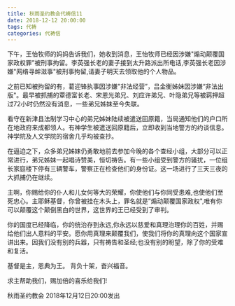 ```yaml
---
title: 秋雨圣约教会代祷信11
date: 2018-12-12 20:00:00
tags: 代祷
categories: 代祷信
---
```

下午，王怡牧师的妈妈告诉我们，她收到消息，王怡牧师已经因涉嫌"煽动颠覆国家政权罪”被刑事拘留。李英强长老的妻子接到太升路派出所电话,李英强长老因涉嫌"网络寻衅滋事"被刑事拘留,请妻子明天去领取他的个人物品。

之前已知被拘留的有，葛迎锋执事因涉嫌"非法经营”，吕金衡姊妹因涉嫌“非法出版"。最早被抓捕的覃德富长老、宋恩光弟兄、刘应许弟兄、叶隐弟兄等被羁押超过72小时仍然没有消息，一些弟兄姊妹至今失联。

看守在新津县法制学习中心的弟兄姊妹陆续被遣送回原籍，当局通知他们的户口所在地政府来成都领人。有神学生被遣送回原籍后，立即收到当地警方的约谈信息。神学院及人文学院的宿舍几乎均被查抄。

在逼迫之下，众多弟兄姊妹仍勇敢地前去参加今晚的各个查经小组，大部分可以正常进行，弟兄姊妹一起唱诗赞美，恒切祷告。有一些小组受到警方的骚扰，一位组长家庭楼下停有三辆警车，警察正在检查他们的身份证。这一场进行了三天三夜的大抓捕仍在继续。

主啊，你赐给你的仆人和儿女何等大的荣耀，你使他们与你同受患难,也使他们至死忠心。主耶稣基督，你曾被挂在木头上，罪名就是”煽动颠覆国家政权",唯有你可以颠覆这个颠倒黑白的世界，这世界的王已经受到了审判。

你的国度已经降临，你的统治存到永远,你永远以慈爱和真理治理你的百姓，并赐给他们出人意料的平安。愿你用真理来颠覆我们，使我们将你的真理向这个国家宣讲出来。因我们没有别的兵器，只有祷告和圣经;也没有别的盼望，除了你的受难和复活。

基督是主，恩典为王。
背负十架，奋兴福音。

求主帮助我们，赐加倍的喜乐给我们!

秋雨圣约教会
2018年12月12日20:00发出